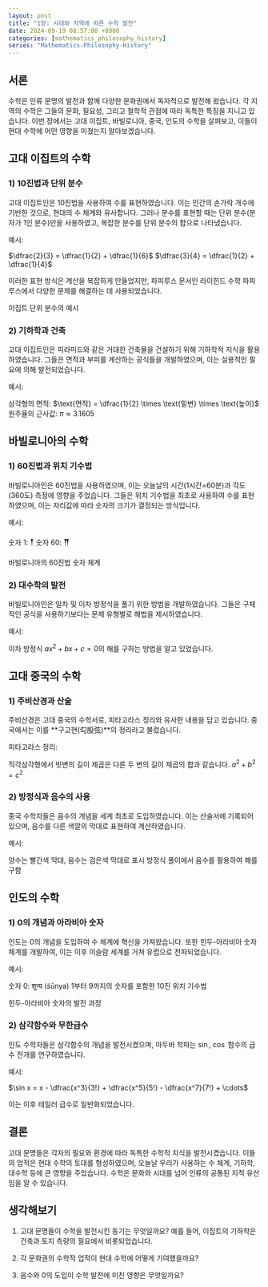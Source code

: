```yaml
---
layout: post
title: "1장: 시대와 지역에 따른 수학 발전"
date: 2024-09-19 08:57:00 +0900
categories: [mathematics_philosophy_history]
series: "Mathematics-Philosophy-History"
---
```



## 서론
수학은 인류 문명의 발전과 함께 다양한 문화권에서 독자적으로 발전해 왔습니다. 각 지역의 수학은 그들의 문화, 필요성, 그리고 철학적 관점에 따라 독특한 특징을 지니고 있습니다. 이번 장에서는 고대 이집트, 바빌로니아, 중국, 인도의 수학을 살펴보고, 이들이 현대 수학에 어떤 영향을 미쳤는지 알아보겠습니다.

## 고대 이집트의 수학
### 1) 10진법과 단위 분수
고대 이집트인은 10진법을 사용하여 수를 표현하였습니다. 이는 인간의 손가락 개수에 기반한 것으로, 현대의 수 체계와 유사합니다. 그러나 분수를 표현할 때는 단위 분수(분자가 1인 분수)만을 사용하였고, 복잡한 분수를 단위 분수의 합으로 나타냈습니다.

예시:

$\dfrac{2}{3} = \dfrac{1}{2} + \dfrac{1}{6}$
$\dfrac{3}{4} = \dfrac{1}{2} + \dfrac{1}{4}$

이러한 표현 방식은 계산을 복잡하게 만들었지만, 파피루스 문서인 라이힌드 수학 파피루스에서 다양한 문제를 해결하는 데 사용되었습니다.

이집트 단위 분수의 예시

### 2) 기하학과 건축
고대 이집트인은 피라미드와 같은 거대한 건축물을 건설하기 위해 기하학적 지식을 활용하였습니다. 그들은 면적과 부피를 계산하는 공식들을 개발하였으며, 이는 실용적인 필요에 의해 발전되었습니다.

예시:

삼각형의 면적: $\text{면적} = \dfrac{1}{2} \times \text{밑변} \times \text{높이}$
원주율의 근사값: $\pi \approx 3.1605$

## 바빌로니아의 수학
### 1) 60진법과 위치 기수법
바빌로니아인은 60진법을 사용하였으며, 이는 오늘날의 시간(1시간=60분)과 각도(360도) 측정에 영향을 주었습니다. 그들은 위치 기수법을 최초로 사용하여 수를 표현하였으며, 이는 자리값에 따라 숫자의 크기가 결정되는 방식입니다.

예시:

숫자 1: 𒐕
숫자 60: 𒐖

바빌로니아의 60진법 숫자 체계

### 2) 대수학의 발전
바빌로니아인은 일차 및 이차 방정식을 풀기 위한 방법을 개발하였습니다. 그들은 구체적인 공식을 사용하기보다는 문제 유형별로 해법을 제시하였습니다.

예시:

이차 방정식 $ax^2 + bx + c = 0$의 해를 구하는 방법을 알고 있었습니다.

## 고대 중국의 수학
### 1) 주비산경과 산술
주비산경은 고대 중국의 수학서로, 피타고라스 정리와 유사한 내용을 담고 있습니다. 중국에서는 이를 **구고현(勾股弦)**의 정리라고 불렀습니다.

피타고라스 정리:

직각삼각형에서 빗변의 길이 제곱은 다른 두 변의 길이 제곱의 합과 같습니다.
$a^2 + b^2 = c^2$

### 2) 방정식과 음수의 사용
중국 수학자들은 음수의 개념을 세계 최초로 도입하였습니다. 이는 산술서에 기록되어 있으며, 음수를 다른 색깔의 막대로 표현하여 계산하였습니다.

예시:

양수는 빨간색 막대, 음수는 검은색 막대로 표시
방정식 풀이에서 음수를 활용하여 해를 구함

## 인도의 수학
### 1) 0의 개념과 아라비아 숫자
인도는 0의 개념을 도입하여 수 체계에 혁신을 가져왔습니다. 또한 힌두-아라비아 숫자 체계를 개발하여, 이는 이후 이슬람 세계를 거쳐 유럽으로 전파되었습니다.

예시:

숫자 0: शून्य (śūnya)
1부터 9까지의 숫자를 포함한 10진 위치 기수법

힌두-아라비아 숫자의 발전 과정

### 2) 삼각함수와 무한급수
인도 수학자들은 삼각함수의 개념을 발전시켰으며, 마두바 학파는 $\sin$, $\cos$ 함수의 급수 전개를 연구하였습니다.

예시:

$\sin x = x - \dfrac{x^3}{3!} + \dfrac{x^5}{5!} - \dfrac{x^7}{7!} + \cdots$

이는 이후 테일러 급수로 일반화되었습니다.

## 결론
고대 문명들은 각자의 필요와 환경에 따라 독특한 수학적 지식을 발전시켰습니다. 이들의 업적은 현대 수학의 토대를 형성하였으며, 오늘날 우리가 사용하는 수 체계, 기하학, 대수학 등에 큰 영향을 주었습니다. 수학은 문화와 시대를 넘어 인류의 공통된 지적 유산임을 알 수 있습니다.

## 생각해보기
1. 고대 문명들이 수학을 발전시킨 동기는 무엇일까요?
   예를 들어, 이집트의 기하학은 건축과 토지 측량의 필요에서 비롯되었습니다.

2. 각 문화권의 수학적 업적이 현대 수학에 어떻게 기여했을까요?

3. 음수와 0의 도입이 수학 발전에 미친 영향은 무엇일까요?
